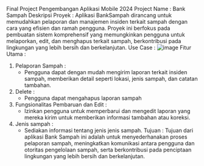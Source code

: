 Final Project Pengembangan Aplikasi Mobile 2024
Project Name : Bank Sampah
Deskripsi Proyek : Aplikasi BankSampah dirancang untuk memudahkan pelaporan dan manajemen insiden terkait sampah dengan cara yang efisien dan ramah pengguna. Proyek ini berfokus pada pembuatan sistem komprehensif yang memungkinkan pengguna untuk melaporkan, edit, dan menghapus terkait sampah, berkontribusi pada lingkungan yang lebih bersih dan berkelanjutan.
Use Case : 
![image](https://github.com/wilberttgr/PAMBankSampah/assets/115100647/0877075f-df3c-443c-bf7f-458faded670d)
Fitur Utama :
1. Pelaporan Sampah :
   - Pengguna dapat dengan mudah mengirim laporan terkait insiden sampah, memberikan detail seperti lokasi, jenis sampah, dan catatan tambahan.
2. Delete :
   - Pengguna dapat mengahapus laporan sampah
4. Fungsionalitas Pembaruan dan Edit :
   - Izinkan pengguna untuk memperbarui dan mengedit laporan yang mereka kirim untuk memberikan informasi tambahan atau koreksi.
5. Jenis sampah :
   - Sediakan informasi tentang jenis jenis sampah.
Tujuan :
Tujuan dari aplikasi Bank Sampah ini adalah untuk menyederhanakan proses pelaporan sampah, meningkatkan komunikasi antara pengguna dan otoritas pengelolaan sampah, serta berkontribusi pada penciptaan lingkungan yang lebih bersih dan berkelanjutan. 
